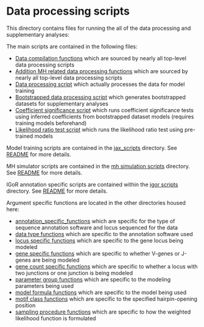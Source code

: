 # Data processing scripts

This directory contains files for running the all of the data processing and supplementary analyses: 

The main scripts are contained in the following files:

* [Data compilation functions](data_compilation_functions.R) which are sourced by nearly all top-level data processing scripts
* [Addition MH related data processing functions](mh_functions.R) which are sourced by nearly all top-level data processing scripts
* [Data processing script](process_data_for_model_fitting.R) which actually processes the data for model training
* [Bootstrapped data processing script](process_bootstrap_datasets.R) which generates bootstrapped datasets for supplementary analyses
* [Coefficient significance script](run_coef_signif_test.R) which runs coefficient significance tests using inferred coefficients from bootstrapped dataset models (requires training models beforehand)
* [Likelihood ratio test script](run_lrt.R) which runs the likelihood ratio test using pre-trained models

Model training scripts are contained in the [jax_scripts](../jax_scripts) directory. See [README](../jax_scripts/README.md) for more details.

MH simulator scripts are contained in the [mh simulation scripts](../mh_simulation_scripts) directory. See [README](../mh_simulation_scripts/README.md) for more details.

IGoR annotation specific scripts are contained within the [igor scripts](../igor_annotation_scripts) directory. See [README](../igor_annotation_scripts/README.md) for more details.

Argument specific functions are located in the other directories housed here:

* [annotation_specific_functions](annotation_specific_functions) which are specific for the type of sequence annotation software and locus sequenced for the data  
* [data type functions](data_type_functions) which are specific to the annotation software used 
* [locus specific functions](locus_specific_functions) which are specific to the gene locus being modeled
* [gene specific functions](gene_specific_functions) which are specific to whether V-genes or J-genes are being modeled
* [gene count specific functions](gene_count_specific_functions) which are specific to whether a locus with two junctions or one junction is being modeled
* [parameter group functions](param_groups) which are specific to the modeling parameters being used
* [model formula functions](model_formula_functions) which are specific to the model being used
* [motif class functions](motif_class_functions) which are specific to the specified hairpin-opening position
* [sampling procedure functions](sampling_procedure_functions) which are specific to how the weighted likelihood function is formulated
